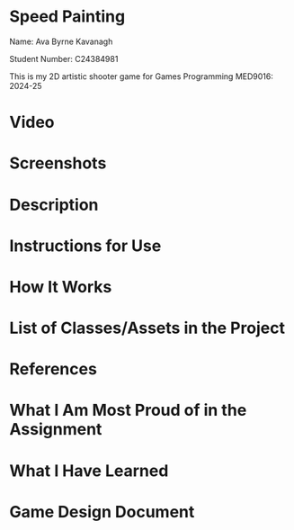 # Speed Painting
Name: Ava Byrne Kavanagh

Student Number: C24384981

This is my 2D artistic shooter game for Games Programming MED9016: 2024-25
# Video
# Screenshots
# Description
# Instructions for Use
# How It Works
# List of Classes/Assets in the Project
# References
# What I Am Most Proud of in the Assignment
# What I Have Learned
# Game Design Document
